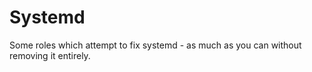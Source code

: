 # Systemd

Some roles which attempt to fix systemd - as much as you can without removing it entirely.